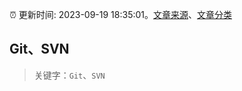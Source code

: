 :alarm_clock: 更新时间: 2023-09-19 18:35:01。[文章来源](/README.md)、[文章分类](/TAGS.md)

## Git、SVN


> 关键字：`Git`、`SVN`



